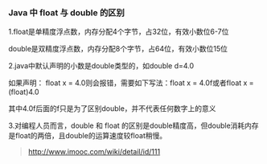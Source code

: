 ### Java 中 float 与 double 的区别

1.float是单精度浮点数，内存分配4个字节，占32位，有效小数位6-7位

double是双精度浮点数，内存分配8个字节，占64位，有效小数位15位



2.java中默认声明的小数是double类型的，如double d=4.0

如果声明： float x = 4.0则会报错，需要如下写法：float x = 4.0f或者float x = \(float\)4.0

其中4.0f后面的f只是为了区别double，并不代表任何数字上的意义              



3.对编程人员而言，double 和 float 的区别是double精度高，但double消耗内存是float的两倍，且double的运算速度较float稍慢。

> http://www.imooc.com/wiki/detail/id/111



